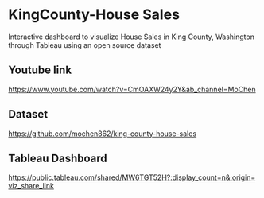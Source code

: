 # KingCounty-House Sales
Interactive dashboard to visualize House Sales in King County, Washington through Tableau using an open source dataset

## Youtube link 

 https://www.youtube.com/watch?v=CmOAXW24y2Y&ab_channel=MoChen

## Dataset

https://github.com/mochen862/king-county-house-sales

## Tableau Dashboard

https://public.tableau.com/shared/MW6TGT52H?:display_count=n&:origin=viz_share_link




